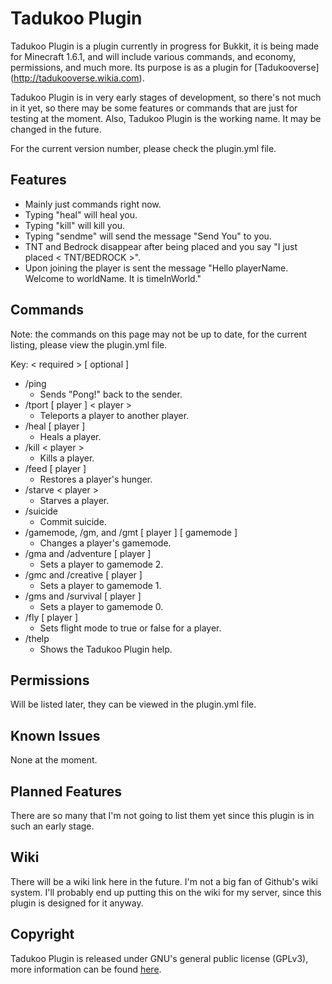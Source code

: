 Tadukoo Plugin
==============

Tadukoo Plugin is a plugin currently in progress for Bukkit, it is being made
for Minecraft 1.6.1, and will include various commands, and economy, permissions,
and much more. Its purpose is as a plugin for [Tadukooverse] (http://tadukooverse.wikia.com).

Tadukoo Plugin is in very early stages of development, so there's not much in it yet, so there may be some 
features or commands that are just for testing at the moment. Also, Tadukoo Plugin is the working name.
It may be changed in the future.

For the current version number, please check the plugin.yml file.

Features
----------
* Mainly just commands right now.
* Typing "heal" will heal you.
* Typing "kill" will kill you.
* Typing "sendme" will send the message "Send You" to you.
* TNT and Bedrock disappear after being placed and you say "I just placed < TNT/BEDROCK >".
* Upon joining the player is sent the message "Hello playerName. Welcome to worldName. It is timeInWorld."

Commands
----------
Note: the commands on this page may not be up to date, for the current listing, please view the plugin.yml file.

Key:
  < required > [ optional ]

* /ping
    * Sends "Pong!" back to the sender.
* /tport [ player ] < player >
    * Teleports a player to another player.
* /heal [ player ]
    * Heals a player.
* /kill < player >
    * Kills a player.
* /feed [ player ]
    * Restores a player's hunger.
* /starve < player >
    * Starves a player.
* /suicide
    * Commit suicide.
* /gamemode, /gm, and /gmt [ player ] [ gamemode ]
    * Changes a player's gamemode.
* /gma and /adventure [ player ]
    * Sets a player to gamemode 2.
* /gmc and /creative [ player ]
    * Sets a player to gamemode 1.
* /gms and /survival [ player ]
    * Sets a player to gamemode 0.
* /fly [ player ]
    * Sets flight mode to true or false for a player.
* /thelp
    * Shows the Tadukoo Plugin help.

Permissions
----------
Will be listed later, they can be viewed in the plugin.yml file.

Known Issues
----------
None at the moment.

Planned Features
----------
There are so many that I'm not going to list them yet since this plugin is in such an early stage.

Wiki
----------
There will be a wiki link here in the future. I'm not a big fan of Github's wiki system. I'll probably
end up putting this on the wiki for my server, since this plugin is designed for it anyway.

Copyright
----------

Tadukoo Plugin is released under GNU's general public license (GPLv3), 
more information can be found [here](http://www.gnu.org/licenses/gpl.html).

